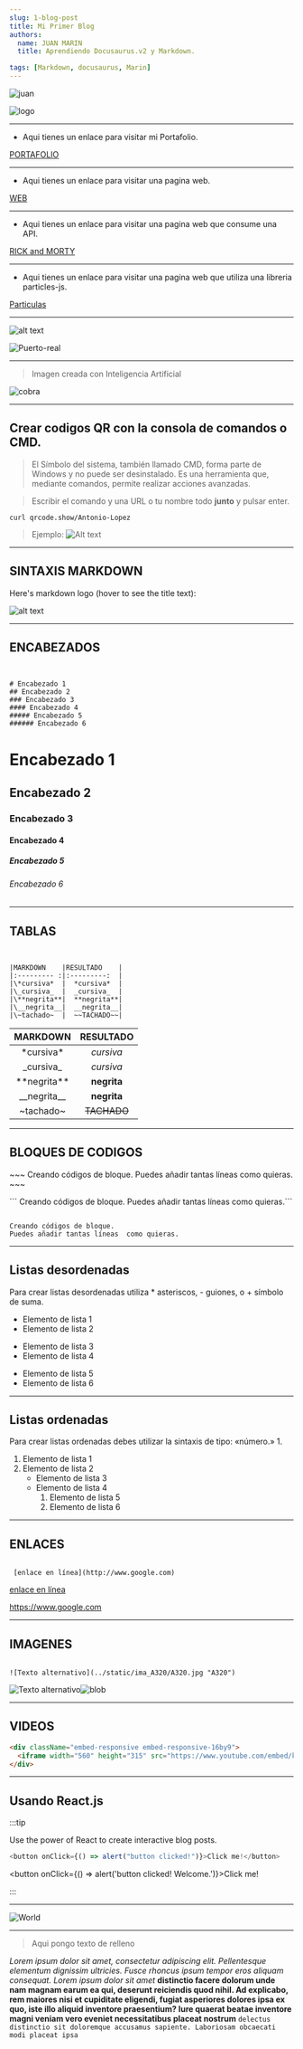 ```yaml
---
slug: 1-blog-post
title: Mi Primer Blog
authors:
  name: JUAN MARIN
  title: Aprendiendo Docusaurus.v2 y Markdown.

tags: [Markdown, docusaurus, Marin]
---
```


![juan](../static/img-png/juan3.png)

![logo](./imagenes/logo.jpg)

---

- Aqui tienes un enlace para visitar mi Portafolio.

[PORTAFOLIO](https://juamaya.github.io/portafolio)

---



- Aqui tienes un enlace para visitar una pagina web. 

[WEB](https://juamaya.github.io/web)

---



- Aqui tienes un enlace para visitar una pagina web que consume una API. 

[RICK and MORTY](https://juamaya.github.io/morty)

---

- Aqui tienes un enlace para visitar una pagina web que utiliza una libreria particles-js. 

[Particulas](https://juamaya.github.io/particulas)

---

![alt text][logo]

![Puerto-real](../static/img-blog/puerto-real.jpg)

---
> Imagen creada con Inteligencia Artificial

![cobra](../static/img-png/cobra.png)

---



## Crear codigos QR con la consola de comandos o CMD.




> El Símbolo del sistema, también llamado CMD, forma parte de Windows y no puede ser desinstalado. Es una herramienta que, mediante comandos, permite realizar acciones avanzadas.

> Escribir el comando y una URL o tu nombre todo **junto** y pulsar enter.

`curl qrcode.show/Antonio-Lopez ` 

> Ejemplo:
  ![Alt text](./imagenes/qr.png)  
 
---
 




## SINTAXIS MARKDOWN

Here's markdown logo (hover to see the title text):

![alt text][logo]

[logo]: https://github.com/adam-p/markdown-here/raw/master/src/common/images/icon48.png "Este es el logo de Markdown"

---

## ENCABEZADOS

```


# Encabezado 1
## Encabezado 2
### Encabezado 3
#### Encabezado 4
##### Encabezado 5
###### Encabezado 6

```

# Encabezado 1

## Encabezado 2

### Encabezado 3

#### Encabezado 4

##### Encabezado 5

###### Encabezado 6

---

## TABLAS

```


|MARKDOWN	 |RESULTADO    |
|:--------- :|:---------:  |
|\*cursiva*  |	*cursiva*  |
|\_cursiva_  |	_cursiva_  |
|\**negrita**|	**negrita**|
|\__negrita__|	__negrita__|
|\~tachado~  |  ~~TACHADO~~|

```

|    MARKDOWN     |  RESULTADO  |
| :-------------: | :---------: |
|   \*cursiva\*   |  _cursiva_  |
|   \_cursiva\_   |  _cursiva_  |
| \*\*negrita\*\* | **negrita** |
| \_\_negrita\_\_ | **negrita** |
|   \~tachado~    | ~~TACHADO~~ |

---

## BLOQUES DE CODIGOS

\~~~
Creando códigos de bloque.
Puedes añadir tantas líneas como quieras. ~~~

\```
Creando códigos de bloque.
Puedes añadir tantas líneas como quieras.```

```

Creando códigos de bloque.
Puedes añadir tantas líneas  como quieras.
```

---

## Listas desordenadas

Para crear listas desordenadas utiliza \* asteriscos, - guiones, o + símbolo de suma.

- Elemento de lista 1
- Elemento de lista 2

* Elemento de lista 3
* Elemento de lista 4

- Elemento de lista 5
- Elemento de lista 6

---

## Listas ordenadas

Para crear listas ordenadas debes utilizar la sintaxis de tipo: «número.» 1.

1. Elemento de lista 1
2. Elemento de lista 2
   - Elemento de lista 3
   - Elemento de lista 4
     1. Elemento de lista 5
     2. Elemento de lista 6

---

## ENLACES

```

 [enlace en línea](http://www.google.com)
```

[enlace en línea](https://www.google.com)

<https://www.google.com>

---

## IMAGENES

```

![Texto alternativo](../static/ima_A320/A320.jpg "A320")
```

![Texto alternativo](../static/ima_A320/A320.jpg "A320")![blob](../static/img-svg/blob1.svg "blob")

---

## VIDEOS

```html
<div className="embed-responsive embed-responsive-16by9">
  <iframe width="560" height="315" src="https://www.youtube.com/embed/kKHGgRUfNfc" title="YouTube video player" frameBorder="0" allow="accelerometer; autoplay; clipboard-write; encrypted-media; gyroscope; picture-in-picture; web-share" allowFullScreen></iframe>
</div>
```

 


---

## Usando React.js

:::tip

Use the power of React to create interactive blog posts.

```js
<button onClick={() => alert("button clicked!")}>Click me!</button>
```

<button onClick={() => alert('button clicked! Welcome.')}>Click me!</button>

:::

---
 
 ![World](../static/img-svg/World.svg)   
 
 

 

---
> Aqui pongo texto de relleno

_Lorem ipsum dolor sit amet, consectetur adipiscing elit. Pellentesque elementum dignissim ultricies. Fusce rhoncus ipsum tempor eros aliquam consequat. Lorem ipsum dolor sit amet_
**distinctio facere dolorum unde nam magnam earum ea qui, deserunt reiciendis quod nihil. Ad explicabo, rem maiores nisi et cupiditate eligendi, fugiat asperiores dolores ipsa ex quo, iste illo aliquid inventore praesentium? Iure quaerat beatae inventore magni veniam vero eveniet necessitatibus placeat nostrum** `delectus distinctio sit doloremque accusamus sapiente. Laboriosam obcaecati modi placeat ipsa `
